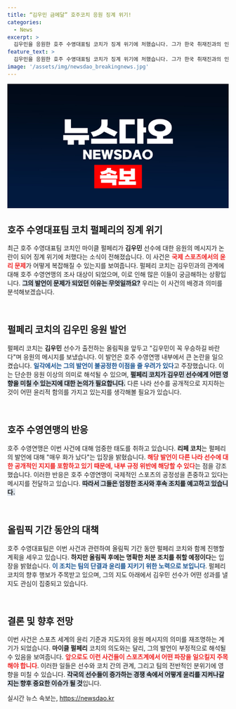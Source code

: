 ```yaml
---
title: “김우민 금메달” 호주코치 응원 징계 위기!
categories:
  - News
excerpt: >
  김우민을 응원한 호주 수영대표팀 코치가 징계 위기에 처했습니다. 그가 한국 취재진과의 인터뷰에서 김우민 화이팅!이라며 우승 기원을 전한 것이 논란으로 이어졌는데요. 코치의 발언이 어떤 결과를 초래할지 주목됩니다!
feature_text: >
  김우민을 응원한 호주 수영대표팀 코치가 징계 위기에 처했습니다. 그가 한국 취재진과의 인터뷰에서 김우민 화이팅!이라며 우승 기원을 전한 것이 논란으로 이어졌는데요. 코치의 발언이 어떤 결과를 초래할지 주목됩니다!
image: '/assets/img/newsdao_breakingnews.jpg'
---
```


<p><img src="/assets/img/newsdao_breakingnews.jpg" alt="bookingtag 속보" /></p>

<h2 data-ke-size="size26">호주 수영대표팀 코치 펄페리의 징계 위기</h2>

<p data-ke-size="size16">최근 호주 수영대표팀 코치인 마이클 펄페리가 <b>김우민</b> 선수에 대한 응원의 메시지가 논란이 되어 징계 위기에 처했다는 소식이 전해졌습니다. 이 사건은 <b><span style="color: #ee2323;">국제 스포츠에서의 윤리 문제</span></b>가 어떻게 복잡해질 수 있는지를 보여줍니다. 펄페리 코치는 김우민과의 관계에 대해 호주 수영연맹의 조사 대상이 되었으며, 이로 인해 많은 이들이 궁금해하는 상황입니다. <b><span style="background-color: #21538527;">그의 발언이 문제가 되었던 이유는 무엇일까요?</span></b> 우리는 이 사건의 배경과 의미를 분석해보겠습니다.</p>

<p data-ke-size="size16">&nbsp;</p>

<h2 data-ke-size="size26">펄페리 코치의 김우민 응원 발언</h2>

<p data-ke-size="size16">펄페리 코치는 <b>김우민</b> 선수가 출전하는 올림픽을 앞두고 "김우민이 꼭 우승하길 바란다"며 응원의 메시지를 보냈습니다. 이 발언은 호주 수영연맹 내부에서 큰 논란을 일으켰습니다. <b><span style="color: #1a5490;">일각에서는 그의 발언이 불공정한 이점을 줄 우려가 있다</span></b>고 주장했습니다. 이는 단순한 응원 이상의 의미로 해석될 수 있으며, <b><span style="background-color: #21538527;">펄페리 코치가 김우민 선수에게 어떤 영향을 미칠 수 있는지에 대한 논의가 필요합니다.</span></b> 다른 나라 선수를 공개적으로 지지하는 것이 어떤 윤리적 함의를 가지고 있는지를 생각해볼 필요가 있습니다.</p>

<p data-ke-size="size16">&nbsp;</p>

<h2 data-ke-size="size26">호주 수영연맹의 반응</h2>

<p data-ke-size="size16">호주 수영연맹은 이번 사건에 대해 엄중한 태도를 취하고 있습니다. <b>리페 코치</b>는 펄페리의 발언에 대해 "매우 화가 났다"는 입장을 밝혔습니다. <b><span style="color: #ee2323;">해당 발언이 다른 나라 선수에 대한 공개적인 지지를 포함하고 있기 때문에, 내부 규정 위반에 해당할 수 있다</span></b>는 점을 강조했습니다. 이러한 반응은 호주 수영연맹이 국제적인 스포츠의 공정성을 존중하고 있다는 메시지를 전달하고 있습니다. <b><span style="background-color: #21538527;">따라서 그들은 엄정한 조사와 후속 조치를 예고하고 있습니다.</span></b></p>

<p data-ke-size="size16">&nbsp;</p>

<h2 data-ke-size="size26">올림픽 기간 동안의 대책</h2>

<p data-ke-size="size16">호주 수영대표팀은 이번 사건과 관련하여 올림픽 기간 동안 펄페리 코치와 함께 진행할 계획을 세우고 있습니다. <b>하지만 올림픽 후에는 명확한 처분 조치를 취할 예정이다</b>는 입장을 밝혔습니다. <b><span style="color: #1a5490;">이 조치는 팀의 단결과 윤리를 지키기 위한 노력으로 보입니다</span></b>. 펄페리 코치의 향후 행보가 주목받고 있으며, 그의 지도 아래에서 김우민 선수가 어떤 성과를 낼지도 관심이 집중되고 있습니다.</p>

<p data-ke-size="size16">&nbsp;</p>

<h2 data-ke-size="size26">결론 및 향후 전망</h2>

<p data-ke-size="size16">이번 사건은 스포츠 세계의 윤리 기준과 지도자의 응원 메시지의 의미를 재조명하는 계기가 되었습니다. <b>마이클 펄페리</b> 코치의 의도와는 달리, 그의 발언이 부정적으로 해석될 수 있음을 보여줍니다. <b><span style="color: #ee2323;">앞으로도 이런 사건들이 스포츠계에서 어떤 파장을 일으킬지 주목해야 합니다</span></b>. 이러한 일들은 선수와 코치 간의 관계, 그리고 팀의 전반적인 분위기에 영향을 미칠 수 있습니다. <b><span style="background-color: #21538527;">각국의 선수들이 증가하는 경쟁 속에서 어떻게 윤리를 지켜나갈지는 향후 중요한 이슈가 될 것</span></b>입니다.</p>
실시간 뉴스 속보는, <a href="https://newsdao.kr" rel="dofollow">https://newsdao.kr</a>


